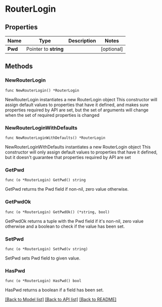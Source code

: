 # RouterLogin

## Properties

Name | Type | Description | Notes
------------ | ------------- | ------------- | -------------
**Pwd** | Pointer to **string** |  | [optional] 

## Methods

### NewRouterLogin

`func NewRouterLogin() *RouterLogin`

NewRouterLogin instantiates a new RouterLogin object
This constructor will assign default values to properties that have it defined,
and makes sure properties required by API are set, but the set of arguments
will change when the set of required properties is changed

### NewRouterLoginWithDefaults

`func NewRouterLoginWithDefaults() *RouterLogin`

NewRouterLoginWithDefaults instantiates a new RouterLogin object
This constructor will only assign default values to properties that have it defined,
but it doesn't guarantee that properties required by API are set

### GetPwd

`func (o *RouterLogin) GetPwd() string`

GetPwd returns the Pwd field if non-nil, zero value otherwise.

### GetPwdOk

`func (o *RouterLogin) GetPwdOk() (*string, bool)`

GetPwdOk returns a tuple with the Pwd field if it's non-nil, zero value otherwise
and a boolean to check if the value has been set.

### SetPwd

`func (o *RouterLogin) SetPwd(v string)`

SetPwd sets Pwd field to given value.

### HasPwd

`func (o *RouterLogin) HasPwd() bool`

HasPwd returns a boolean if a field has been set.


[[Back to Model list]](../README.md#documentation-for-models) [[Back to API list]](../README.md#documentation-for-api-endpoints) [[Back to README]](../README.md)


